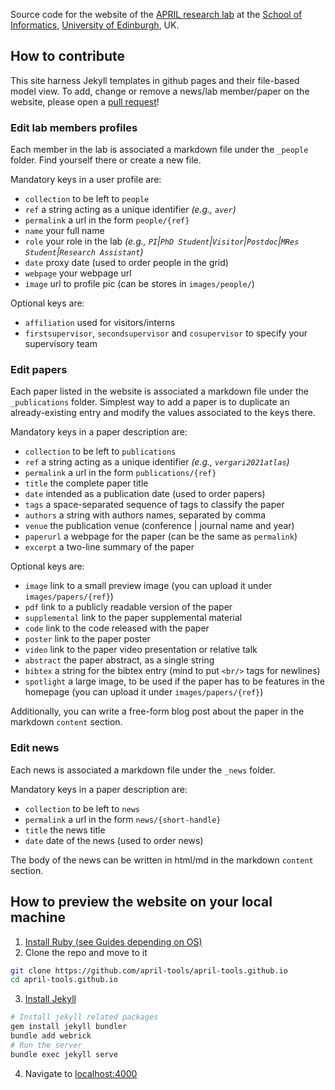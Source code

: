 Source code for the website of the [APRIL research lab](https://april-tools.github.io) at the [School of Informatics](https://www.ed.ac.uk/informatics), [University of Edinburgh](https://www.ed.ac.uk), UK.

## How to contribute

This site harness Jekyll templates in github pages and their file-based model view.
To add, change or remove a news/lab member/paper on the website, please open a [pull request](https://github.com/april-tools/april-tools.github.io/pulls)!

### Edit lab members profiles

Each member in the lab is associated a markdown file under the `_people` folder. Find yourself there or create a new file.

Mandatory keys in a user profile are:
  - `collection` to be left to `people`
  - `ref` a string acting as a unique identifier _(e.g., `aver`)_
  - `permalink` a url in the form `people/{ref}`
  - `name` your full name
  - `role` your role in the lab _(e.g., `PI`|`PhD Student`|`Visitor`|`Postdoc`|`MRes Student`|`Research Assistant`)_
  - `date` proxy date (used to order people in the grid)
  - `webpage` your webpage url
  - `image` url to profile pic (can be stores in `images/people/`)

  Optional keys are:

  - `affiliation` used for visitors/interns
  - `firstsupervisor`, `secondsupervisor` and `cosupervisor` to specify your supervisory team

### Edit papers

Each paper listed in the website is associated a markdown file under the `_publications` folder. Simplest way to add a paper is to duplicate an already-existing entry and modify the values associated to the keys there.

Mandatory keys in a paper description are:
  - `collection` to be left to `publications`
  - `ref` a string acting as a unique identifier _(e.g., `vergari2021atlas`)_
  - `permalink` a url in the form `publications/{ref}`
  - `title` the complete paper title
  - `date` intended as a publication date (used to order papers)
  - `tags` a space-separated sequence of tags to classify the paper
  - `authors` a string with authors names, separated by comma
  - `venue` the publication venue (conference | journal name and year)
  - `paperurl` a webpage for the paper (can be the same as `permalink`)
  - `excerpt` a two-line summary of the paper

Optional keys are:
  - `image` link to a small preview image (you can upload it under `images/papers/{ref}`)
  - `pdf` link to a publicly readable version of the paper
  - `supplemental` link to the paper supplemental material
  - `code` link to the code released with the paper
  - `poster` link to the paper poster
  - `video` link to the paper video presentation or relative talk
  - `abstract` the paper abstract, as a single string
  - `bibtex` a string for the bibtex entry (mind to put `<br/>` tags for newlines)
  - `spotlight` a large image, to be used if the paper has to be features in the homepage (you can upload it under `images/papers/{ref}`)

  Additionally, you can write a free-form blog post about the paper in the markdown `content` section.

  ### Edit news
  
  Each news is associated a markdown file under the `_news` folder.

  Mandatory keys in a paper description are:
  - `collection` to be left to `news`
  - `permalink` a url in the form `news/{short-handle}`
  - `title` the news title
  - `date` date of the news (used to order news)  

  The body of the news can be written in html/md in the markdown `content` section.

## How to preview the website on your local machine

1. [Install Ruby (see Guides depending on OS)](https://jekyllrb.com/docs/installation/)
2. Clone the repo and move to it
```bash
git clone https://github.com/april-tools/april-tools.github.io
cd april-tools.github.io
```
3. [Install Jekyll](https://jekyllrb.com/docs/)
```bash
# Install jekyll related packages
gem install jekyll bundler
bundle add webrick
# Run the server
bundle exec jekyll serve
```
4. Navigate to [localhost:4000](http://localhost:4000/)


